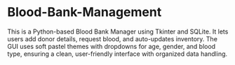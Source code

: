 # Blood-Bank-Management
This is a Python-based Blood Bank Manager using Tkinter and SQLite. It lets users add donor details, request blood, and auto-updates inventory. The GUI uses soft pastel themes with dropdowns for age, gender, and blood type, ensuring a clean, user-friendly interface with organized data handling.
